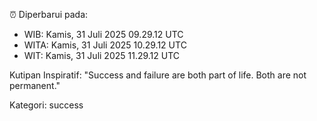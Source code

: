 ⏰ Diperbarui pada:
- WIB: Kamis, 31 Juli 2025 09.29.12 UTC
- WITA: Kamis, 31 Juli 2025 10.29.12 UTC
- WIT: Kamis, 31 Juli 2025 11.29.12 UTC

Kutipan Inspiratif:
"Success and failure are both part of life. Both are not permanent."


Kategori: success

